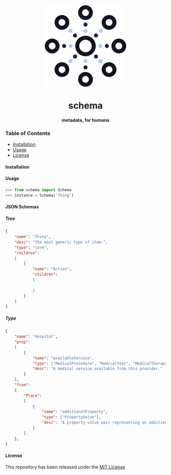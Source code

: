 <div align="center">
    <img src=".github/logo.png" width="256">
    <h1>schema</h1>
    <h4>metadata, for humans</h4>
</div>

### Table of Contents
* [Installation](#installation)
* [Usage](#usage)
* [License](#license)

#### Installation

#### Usage
```python
>>> from schema import Schema
>>> instance = Schema('Thing')
```

#### JSON Schemas
##### Tree
```json
{
    "name": "Thing",
    "desc": "The most generic type of item.",
    "type": "core",
    "children":
    [
        {
            "name": "Action",
            "children":
            [
                
            ]
        }
    ]
}
```

##### Type
```json
{
    "name": "Hospital",
    "prop":
    [
        {
            "name": "availableService",
            "type": ["MedicalProcedure", "MedicalTest", "MedicalTherapy"],
            "desc": "A medical service available from this provider."
        }
    ],
    "from":
    {
        "Place":
        [
            {
                "name": "additionalProperty",
                "type": ["PropertyValue"],
                "desc": "A property-value pair representing an additional characteristics of the entitity..."
            }   
        ]
    },
}
```

#### License
This repository has been released under the [MIT License](LICENSE)